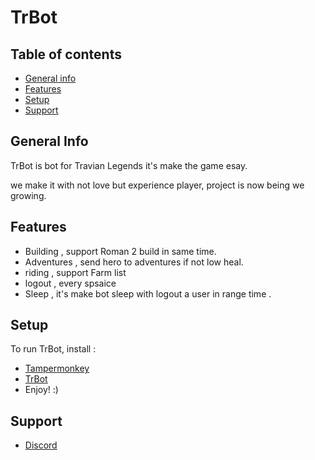 # TrBot

## Table of contents
* [General info](#general-info)
* [Features](#features)
* [Setup](#setup)
* [Support](#Support)



## General Info 
  TrBot is bot for Travian Legends  it's make the game esay.
  
  we make it with not love but experience player, 
  project is now being we growing.
 
 
 
 
 
## Features
* Building , support Roman 2 build in same time.
* Adventures , send hero to adventures if not low heal.
* riding , support Farm list 
* logout , every spsaice 
* Sleep , it's make bot sleep with logout a user in range time . 




## Setup
To run TrBot, install :  
* [Tampermonkey](https://www.tampermonkey.net/) 
* [TrBot](https://raw.githubusercontent.com/Mashari-KSA/TrBot/main/TrBot.user.js) 
* Enjoy!   :) 



## Support

  * [Discord](https://discord.com/users/292462820191109122) 
